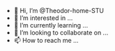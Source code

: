 - 👋 Hi, I’m @Theodor-home-STU
- 👀 I’m interested in ...
- 🌱 I’m currently learning ...
- 💞️ I’m looking to collaborate on ...
- 📫 How to reach me ...

<!---
Theodor-home-STU/Theodor-home-STU is a ✨ special ✨ repository because its `README.md` (this file) appears on your GitHub profile.
You can click the Preview link to take a look at your changes.
--->
